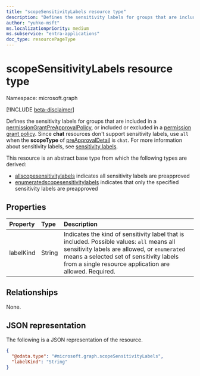 ```yaml
---
title: "scopeSensitivityLabels resource type"
description: "Defines the sensitivity labels for groups that are included in a permissionGrantPreApprovalPolicy, or included or excluded in a permissionGrantPolicy."
author: "yuhko-msft"
ms.localizationpriority: medium
ms.subservice: "entra-applications"
doc_type: resourcePageType
---
```


# scopeSensitivityLabels resource type

Namespace: microsoft.graph

[!INCLUDE [beta-disclaimer](../../includes/beta-disclaimer.md)]

Defines the sensitivity labels for groups that are included in a [permissionGrantPreApprovalPolicy](../resources/permissiongrantpreapprovalpolicy.md), or included or excluded in a [permission grant policy](permissiongrantpolicy.md). Since **chat** resources don't support sensitivity labels, use `all` when the **scopeType** of [preApprovalDetail](../resources/preapprovaldetail.md) is `chat`. For more information about sensitivity labels, see [sensitivity labels](/microsoft-365/compliance/sensitivity-labels).

This resource is an abstract base type from which the following types are derived:
* [allscopesensitivitylabels](allscopesensitivitylabels.md) indicates all sensitivity labels are preapproved
* [enumeratedscopesensitivitylabels](enumeratedscopesensitivitylabels.md) indicates that only the specified sensitivity labels are preapproved

## Properties
|Property|Type|Description|
|:---|:---|:---|
|labelKind|String|Indicates the kind of sensitivity label that is included. Possible values: `all` means all sensitivity labels are allowed, or `enumerated` means a selected set of sensitivity labels from a single resource application are allowed. Required.|


## Relationships
None.

## JSON representation
The following is a JSON representation of the resource.
<!-- {
  "blockType": "resource",
  "@odata.type": "microsoft.graph.scopeSensitivityLabels"
}
-->
``` json
{
  "@odata.type": "#microsoft.graph.scopeSensitivityLabels",
  "labelKind": "String"
}
```
